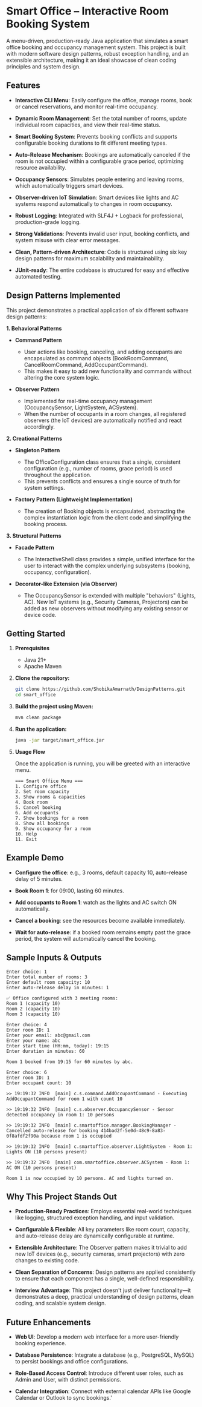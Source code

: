 # Smart Office – Interactive Room Booking System

A menu-driven, production-ready Java application that simulates a smart office booking and occupancy management system. This project is built with modern software design patterns, robust exception handling, and an extensible architecture, making it an ideal showcase of clean coding principles and system design.

## Features

- **Interactive CLI Menu**: Easily configure the office, manage rooms, book or cancel reservations, and monitor real-time occupancy.

- **Dynamic Room Management**: Set the total number of rooms, update individual room capacities, and view their real-time status.

- **Smart Booking System**: Prevents booking conflicts and supports configurable booking durations to fit different meeting types.

- **Auto-Release Mechanism**: Bookings are automatically canceled if the room is not occupied within a configurable grace period, optimizing resource availability.

- **Occupancy Sensors**: Simulates people entering and leaving rooms, which automatically triggers smart devices.

- **Observer-driven IoT Simulation**: Smart devices like lights and AC systems respond automatically to changes in room occupancy.

- **Robust Logging**: Integrated with SLF4J + Logback for professional, production-grade logging.

- **Strong Validations**: Prevents invalid user input, booking conflicts, and system misuse with clear error messages.

- **Clean, Pattern-driven Architecture**: Code is structured using six key design patterns for maximum scalability and maintainability.

- **JUnit-ready**: The entire codebase is structured for easy and effective automated testing.

## Design Patterns Implemented

This project demonstrates a practical application of six different software design patterns:

**1. Behavioral Patterns**

- **Command Pattern**
    - User actions like booking, canceling, and adding occupants are encapsulated as command objects (BookRoomCommand, CancelRoomCommand, AddOccupantCommand).
    - This makes it easy to add new functionality and commands without altering the core system logic.

- **Observer Pattern**
    - Implemented for real-time occupancy management (OccupancySensor, LightSystem, ACSystem).
    - When the number of occupants in a room changes, all registered observers (the IoT devices) are automatically notified and react accordingly.

**2. Creational Patterns**

- **Singleton Pattern**
    - The OfficeConfiguration class ensures that a single, consistent configuration (e.g., number of rooms, grace period) is used throughout the application.
    - This prevents conflicts and ensures a single source of truth for system settings.

- **Factory Pattern (Lightweight Implementation)**
    - The creation of Booking objects is encapsulated, abstracting the complex instantiation logic from the client code and simplifying the booking process.

**3. Structural Patterns**

- **Facade Pattern**
    - The InteractiveShell class provides a simple, unified interface for the user to interact with the complex underlying subsystems (booking, occupancy, configuration).

- **Decorator-like Extension (via Observer)**
    - The OccupancySensor is extended with multiple "behaviors" (Lights, AC). New IoT systems (e.g., Security Cameras, Projectors) can be added as new observers without modifying any existing sensor or device code.

## Getting Started

1. **Prerequisites**
    - Java 21+
    - Apache Maven

2. **Clone the repository:**
    ```bash
    git clone https://github.com/ShobikaAmarnath/DesignPatterns.git
    cd smart_office
    ```
3. **Build the project using Maven:**
    ```bash
    mvn clean package
    ```

4. **Run the application:**
    ```bash
    java -jar target/smart_office.jar
    ```

5. **Usage Flow**
    
    Once the application is running, you will be greeted with an interactive menu.

    ``` 
    === Smart Office Menu ===
    1. Configure office
    2. Set room capacity
    3. Show rooms & capacities
    4. Book room
    5. Cancel booking
    6. Add occupants
    7. Show bookings for a room
    8. Show all bookings
    9. Show occupancy for a room
    10. Help
    11. Exit
    ```

## Example Demo
- **Configure the office**: e.g., 3 rooms, default capacity 10, auto-release delay of 5 minutes.

- **Book Room 1**: for 09:00, lasting 60 minutes.

- **Add occupants to Room 1**: watch as the lights and AC switch ON automatically.

- **Cancel a booking**: see the resources become available immediately.

- **Wait for auto-release**: if a booked room remains empty past the grace period, the system will automatically cancel the booking.

## Sample Inputs & Outputs

```
Enter choice: 1
Enter total number of rooms: 3
Enter default room capacity: 10
Enter auto-release delay in minutes: 1

✅ Office configured with 3 meeting rooms:
Room 1 (capacity 10)
Room 2 (capacity 10)
Room 3 (capacity 10)
```
```
Enter choice: 4
Enter room ID: 1
Enter your email: abc@gmail.com
Enter your name: abc
Enter start time (HH:mm, today): 19:15
Enter duration in minutes: 60

Room 1 booked from 19:15 for 60 minutes by abc.
```
```
Enter choice: 6
Enter room ID: 1
Enter occupant count: 10

>> 19:19:32 INFO  [main] c.s.command.AddOccupantCommand - Executing AddOccupantCommand for room 1 with count 10

>> 19:19:32 INFO  [main] c.s.observer.OccupancySensor - Sensor detected occupancy in room 1: 10 persons

>> 19:19:32 INFO  [main] c.smartoffice.manager.BookingManager - Cancelled auto-release for booking 414bad2f-5e0d-48c9-8a83-0f8afdf2f90a because room 1 is occupied

>> 19:19:32 INFO  [main] c.smartoffice.observer.LightSystem - Room 1: Lights ON (10 persons present)

>> 19:19:32 INFO  [main] com.smartoffice.observer.ACSystem - Room 1: AC ON (10 persons present)

Room 1 is now occupied by 10 persons. AC and lights turned on.
```
## Why This Project Stands Out
- **Production-Ready Practices**: Employs essential real-world techniques like logging, structured exception handling, and input validation.

- **Configurable & Flexible**: All key parameters like room count, capacity, and auto-release delay are dynamically configurable at runtime.

- **Extensible Architecture**: The Observer pattern makes it trivial to add new IoT devices (e.g., security cameras, smart projectors) with zero changes to existing code.

- **Clean Separation of Concerns**: Design patterns are applied consistently to ensure that each component has a single, well-defined responsibility.

- **Interview Advantage**: This project doesn't just deliver functionality—it demonstrates a deep, practical understanding of design patterns, clean coding, and scalable system design.

## Future Enhancements
- **Web UI**: Develop a modern web interface for a more user-friendly booking experience.

- **Database Persistence**: Integrate a database (e.g., PostgreSQL, MySQL) to persist bookings and office configurations.

- **Role-Based Access Control**: Introduce different user roles, such as Admin and User, with distinct permissions.

- **Calendar Integration**: Connect with external calendar APIs like Google Calendar or Outlook to sync bookings.'
